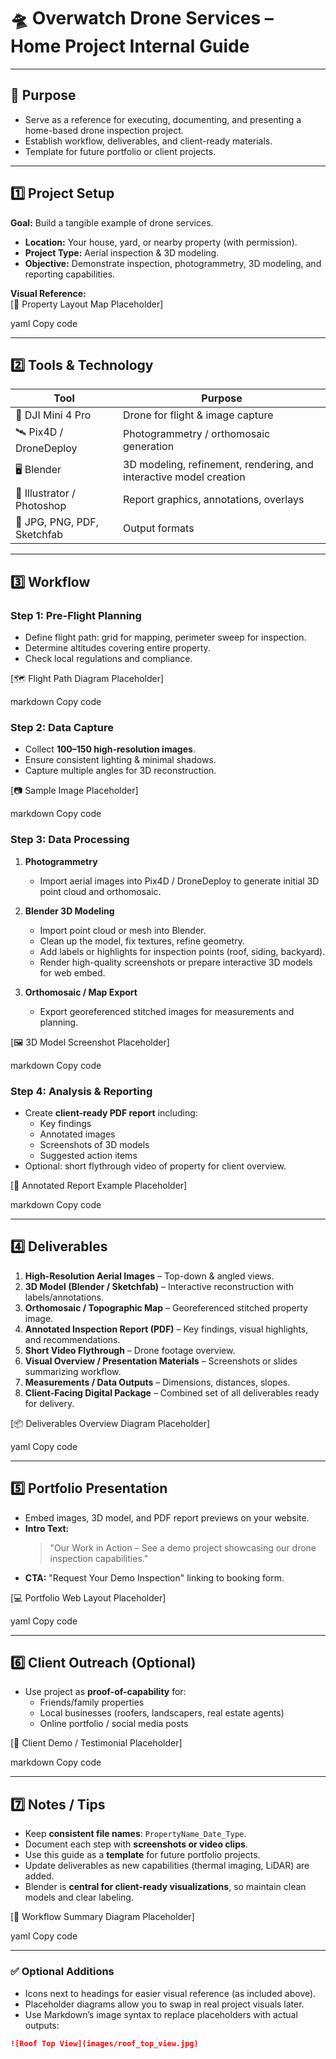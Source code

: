 # 🛸 Overwatch Drone Services – Home Project Internal Guide

---

## 🎯 Purpose
- Serve as a reference for executing, documenting, and presenting a home-based drone inspection project.  
- Establish workflow, deliverables, and client-ready materials.  
- Template for future portfolio or client projects.

---

## 1️⃣ Project Setup
**Goal:** Build a tangible example of drone services.

- **Location:** Your house, yard, or nearby property (with permission).  
- **Project Type:** Aerial inspection & 3D modeling.  
- **Objective:** Demonstrate inspection, photogrammetry, 3D modeling, and reporting capabilities.

**Visual Reference:**  
[📍 Property Layout Map Placeholder]

yaml
Copy code

---

## 2️⃣ Tools & Technology
| Tool | Purpose |
|------|---------|
| 🚁 DJI Mini 4 Pro | Drone for flight & image capture |
| 🛰 Pix4D / DroneDeploy | Photogrammetry / orthomosaic generation |
| 🖥 Blender | 3D modeling, refinement, rendering, and interactive model creation |
| 🎨 Illustrator / Photoshop | Report graphics, annotations, overlays |
| 💾 JPG, PNG, PDF, Sketchfab | Output formats |

---

## 3️⃣ Workflow
### Step 1: Pre-Flight Planning
- Define flight path: grid for mapping, perimeter sweep for inspection.  
- Determine altitudes covering entire property.  
- Check local regulations and compliance.

[🗺 Flight Path Diagram Placeholder]

markdown
Copy code

### Step 2: Data Capture
- Collect **100–150 high-resolution images**.  
- Ensure consistent lighting & minimal shadows.  
- Capture multiple angles for 3D reconstruction.

[📷 Sample Image Placeholder]

markdown
Copy code

### Step 3: Data Processing
1. **Photogrammetry**  
   - Import aerial images into Pix4D / DroneDeploy to generate initial 3D point cloud and orthomosaic.  

2. **Blender 3D Modeling**  
   - Import point cloud or mesh into Blender.  
   - Clean up the model, fix textures, refine geometry.  
   - Add labels or highlights for inspection points (roof, siding, backyard).  
   - Render high-quality screenshots or prepare interactive 3D models for web embed.  

3. **Orthomosaic / Map Export**  
   - Export georeferenced stitched images for measurements and planning.

[🖼 3D Model Screenshot Placeholder]

markdown
Copy code

### Step 4: Analysis & Reporting
- Create **client-ready PDF report** including:  
  - Key findings  
  - Annotated images  
  - Screenshots of 3D models  
  - Suggested action items  
- Optional: short flythrough video of property for client overview.

[📄 Annotated Report Example Placeholder]

markdown
Copy code

---

## 4️⃣ Deliverables
1. **High-Resolution Aerial Images** – Top-down & angled views.  
2. **3D Model (Blender / Sketchfab)** – Interactive reconstruction with labels/annotations.  
3. **Orthomosaic / Topographic Map** – Georeferenced stitched property image.  
4. **Annotated Inspection Report (PDF)** – Key findings, visual highlights, and recommendations.  
5. **Short Video Flythrough** – Drone footage overview.  
6. **Visual Overview / Presentation Materials** – Screenshots or slides summarizing workflow.  
7. **Measurements / Data Outputs** – Dimensions, distances, slopes.  
8. **Client-Facing Digital Package** – Combined set of all deliverables ready for delivery.

[📦 Deliverables Overview Diagram Placeholder]

yaml
Copy code

---

## 5️⃣ Portfolio Presentation
- Embed images, 3D model, and PDF report previews on your website.  
- **Intro Text:**  
  > "Our Work in Action – See a demo project showcasing our drone inspection capabilities."  
- **CTA:** "Request Your Demo Inspection" linking to booking form.

[💻 Portfolio Web Layout Placeholder]

yaml
Copy code

---

## 6️⃣ Client Outreach (Optional)
- Use project as **proof-of-capability** for:  
  - Friends/family properties  
  - Local businesses (roofers, landscapers, real estate agents)  
  - Online portfolio / social media posts

[🤝 Client Demo / Testimonial Placeholder]

markdown
Copy code

---

## 7️⃣ Notes / Tips
- Keep **consistent file names**: `PropertyName_Date_Type`.  
- Document each step with **screenshots or video clips**.  
- Use this guide as a **template** for future portfolio projects.  
- Update deliverables as new capabilities (thermal imaging, LiDAR) are added.  
- Blender is **central for client-ready visualizations**, so maintain clean models and clear labeling.

[📝 Workflow Summary Diagram Placeholder]

yaml
Copy code

---

### ✅ Optional Additions
- Icons next to headings for easier visual reference (as included above).  
- Placeholder diagrams allow you to swap in real project visuals later.  
- Use Markdown’s image syntax to replace placeholders with actual outputs:  
```markdown
![Roof Top View](images/roof_top_view.jpg)